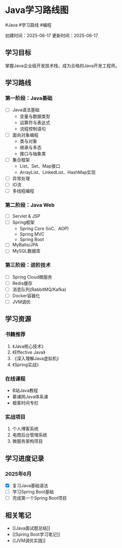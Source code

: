 # Java学习路线图

#Java #学习路线 #编程

创建时间：2025-06-17
更新时间：2025-06-17

## 学习目标

掌握Java企业级开发技术栈，成为合格的Java开发工程师。

## 学习路线

### 第一阶段：Java基础
- [ ] Java语法基础
  - 变量与数据类型
  - 运算符与表达式
  - 流程控制语句
- [ ] 面向对象编程
  - 类与对象
  - 继承与多态
  - 接口与抽象类
- [ ] 集合框架
  - List、Set、Map接口
  - ArrayList、LinkedList、HashMap实现
- [ ] 异常处理
- [ ] IO流
- [ ] 多线程编程

### 第二阶段：Java Web
- [ ] Servlet & JSP
- [ ] Spring框架
  - Spring Core (IoC、AOP)
  - Spring MVC
  - Spring Boot
- [ ] MyBatis/JPA
- [ ] MySQL数据库

### 第三阶段：进阶技术
- [ ] Spring Cloud微服务
- [ ] Redis缓存
- [ ] 消息队列(RabbitMQ/Kafka)
- [ ] Docker容器化
- [ ] JVM调优

## 学习资源

### 书籍推荐
1. 《Java核心技术》
2. 《Effective Java》
3. 《深入理解Java虚拟机》
4. 《Spring实战》

### 在线课程
- B站Java教程
- 慕课网Java体系课
- 极客时间专栏

### 实战项目
1. 个人博客系统
2. 电商后台管理系统
3. 微服务架构项目

## 学习进度记录

### 2025年6月
- [x] 复习Java基础语法
- [ ] 学习Spring Boot基础
- [ ] 完成第一个Spring Boot项目

## 相关笔记
- [[Java面试题总结]]
- [[Spring Boot学习笔记]]
- [[JVM调优实践]]
